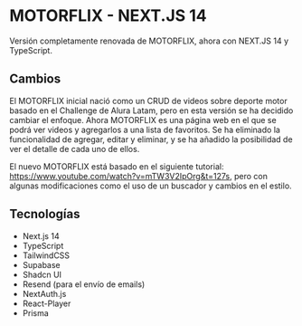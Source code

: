 # MOTORFLIX - NEXT.JS 14

Versión completamente renovada de MOTORFLIX, ahora con NEXT.JS 14 y TypeScript.

## Cambios

El MOTORFLIX inicial nació como un CRUD de videos sobre deporte motor basado en el Challenge de Alura Latam, pero en esta versión se ha decidido cambiar el enfoque. Ahora MOTORFLIX es una página web en el que se podrá ver videos y agregarlos a una lista de favoritos. Se ha eliminado la funcionalidad de agregar, editar y eliminar, y se ha añadido la posibilidad de ver el detalle de cada uno de ellos.

El nuevo MOTORFLIX está basado en el siguiente tutorial: https://www.youtube.com/watch?v=mTW3V2IpOrg&t=127s, pero con algunas modificaciones como el uso de un buscador y cambios en el estilo.

## Tecnologías

- Next.js 14
- TypeScript
- TailwindCSS
- Supabase
- Shadcn UI
- Resend (para el envío de emails)
- NextAuth.js
- React-Player
- Prisma

